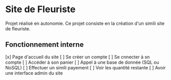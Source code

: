 # Site de Fleuriste

Projet réalisé en autonomie. Ce projet consiste en la création d'un simili site de fleuriste.

## Fonctionnement interne

[x] Page d'accueil du site
[ ] Se créer un compte
[ ] Se cnnecter à sn compte
[ ] Accéder à son panier
[ ] Appel à une base de donnée (SQL ou NoSQL)
[ ] Effectuer un simili payement
[ ] Voir les quantité restante
[ ] Avoir une interface admin du site
